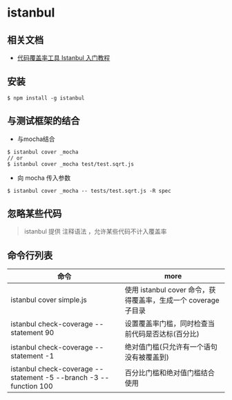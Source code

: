 # istanbul

## 相关文档

- [代码覆盖率工具 Istanbul 入门教程](http://www.tuicool.com/articles/FfYbUfR)

## 安装

```
$ npm install -g istanbul
```

## 与测试框架的结合

- 与mocha结合

```
$ istanbul cover _mocha
// or
$ istanbul cover _mocha test/test.sqrt.js
```

- 向 mocha 传入参数

```
$ istanbul cover _mocha -- tests/test.sqrt.js -R spec
```

## 忽略某些代码

> istanbul 提供 注释语法 ，允许某些代码不计入覆盖率

## 命令行列表

命令                                                                | more
----------------------------------------------------------------- | --------------------------------------------
istanbul cover simple.js                                          | 使用 istanbul cover 命令，获得覆盖率，生成一个 coverage 子目录
istanbul check-coverage --statement 90                            | 设置覆盖率门槛，同时检查当前代码是否达标(百分比)
istanbul check-coverage --statement -1                            | 绝对值门槛(只允许有一个语句没有被覆盖到)
istanbul check-coverage --statement -5 --branch -3 --function 100 | 百分比门槛和绝对值门槛结合使用
